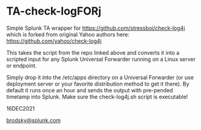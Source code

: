 # TA-check-logFORj
Simple Splunk TA wrapper for https://github.com/stressboi/check-log4j which is forked from original Yahoo authors here: https://github.com/yahoo/check-log4j

This takes the script from the repo linked above and converts it into a scripted input for any Splunk Universal Forwarder running on a Linux server or endpoint. 

Simply drop it into the /etc/apps directory on a Universal Forwarder (or use deployment server or your favorite distribution method to get it there). By default it runs once an hour and sends the output with pre-pended timetamp into Splunk. Make sure the check-log4j.sh script is executable!

16DEC2021

brodsky@splunk.com
